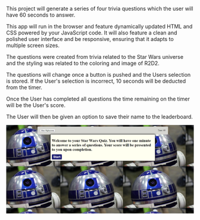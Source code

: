 This project will generate a series of four trivia questions which the user will have 60 seconds to answer.  

This app will run in the browser and feature dynamically updated HTML and CSS powered by your JavaScript code. It will also feature a clean and polished user interface and be responsive, ensuring that it adapts to multiple screen sizes.

The questions were created from trivia related to the Star Wars universe and the styling was related to the coloring and image of R2D2.  

The questions will change once a button is pushed and the Users selection is stored.  If the User's selection is incorrect, 10 seconds will be deducted from the timer.  

Once the User has completed all questions the time remaining on the timer will be the User's score.  

The User will then be given an option to save their name to the leaderboard.

![](images/Quiz_Screenshot.PNG)



